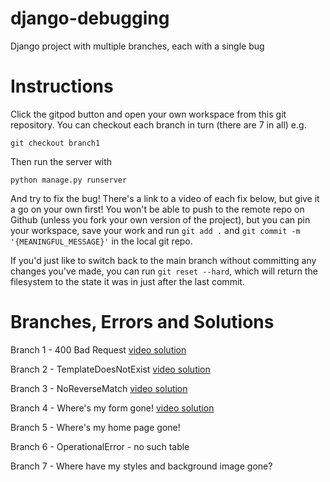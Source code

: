 # django-debugging
Django project with multiple branches, each with a single bug

# Instructions

Click the gitpod button and open your own workspace from this git repository. You can checkout each
branch in turn (there are 7 in all) e.g. 

`git checkout branch1`

Then run the server with 

`python manage.py runserver`

And try to fix the bug! There's a link to a video of each fix below, but give it a go on your own first! You won't be able to push to the remote repo on Github (unless you fork your own version of the project), but you can pin your workspace, save your work and run `git add .` and `git commit -m '{MEANINGFUL_MESSAGE}'` in the local git repo.

If you'd just like to switch back to the main branch without committing any changes you've made, you can run `git reset --hard`, which will return the filesystem to the state it was in just after the last commit.

# Branches, Errors and Solutions
Branch 1 - 400 Bad Request [video solution](https://youtu.be/zEXMulgZrnE)

Branch 2 - TemplateDoesNotExist [video solution](https://youtu.be/9QDwl-FkQws)

Branch 3 - NoReverseMatch [video solution](https://youtu.be/sVr9JBglrH8)

Branch 4 - Where's my form gone! [video solution](https://youtu.be/_I4wsFe_oLM)

Branch 5 - Where's my home page gone!

Branch 6 - OperationalError - no such table

Branch 7 - Where have my styles and background image gone?


